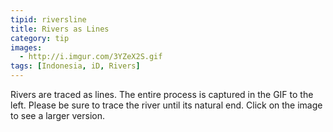 ```yaml
---
tipid: riversline
title: Rivers as Lines
category: tip
images:
  - http://i.imgur.com/3YZeX2S.gif
tags: [Indonesia, iD, Rivers]
---
```


Rivers are traced as lines. The entire process is captured in the GIF to the left. Please be sure to trace the river until its natural end. Click on the image to see a larger version.
